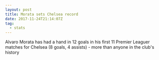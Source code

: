 ```yaml
---  
layout: post
title: Morata sets Chelsea record
date: 2017-11-24T21:14:07Z
tag:
  - stats
---
```

 
Alvaro Morata has had a hand in 12 goals in his first 11 Premier Leaguer matches for Chelsea (8 goals, 4 assists) - more than anyone in the club's history
